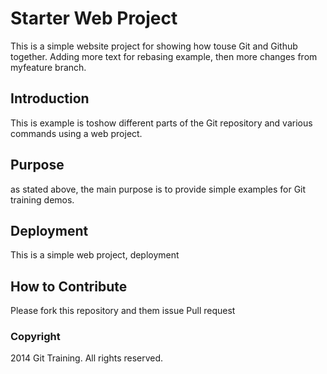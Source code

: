 # Starter Web Project

This is a simple website project for showing how touse Git and Github together. Adding more text for rebasing example, then more changes from myfeature branch.

## Introduction

This is example is toshow different parts of the Git repository and various commands using a web project.

## Purpose

as stated above, the main purpose is to provide simple examples for Git training demos.

## Deployment

This is a simple web project, deployment

## How to Contribute

Please fork this repository and them issue Pull request

### Copyright

2014 Git Training. All rights reserved.

